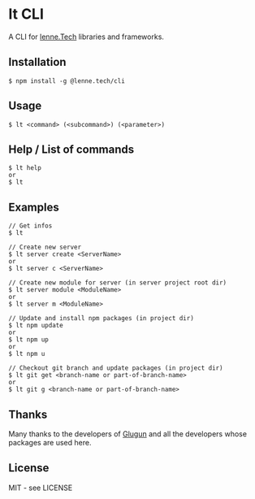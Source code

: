 # lt CLI

A CLI for [lenne.Tech](https://github.com/lenneTech) libraries and frameworks.

## Installation

```
$ npm install -g @lenne.tech/cli
```

## Usage

```
$ lt <command> (<subcommand>) (<parameter>)
```

## Help / List of commands

```
$ lt help
or
$ lt
```

## Examples

```
// Get infos
$ lt

// Create new server
$ lt server create <ServerName>
or
$ lt server c <ServerName>

// Create new module for server (in server project root dir)
$ lt server module <ModuleName>
or
$ lt server m <ModuleName>

// Update and install npm packages (in project dir)
$ lt npm update
or
$ lt npm up
or
$ lt npm u

// Checkout git branch and update packages (in project dir)
$ lt git get <branch-name or part-of-branch-name>
or
$ lt git g <branch-name or part-of-branch-name>

```

## Thanks

Many thanks to the developers of [Glugun](https://infinitered.github.io/gluegun)
and all the developers whose packages are used here.

## License

MIT - see LICENSE
